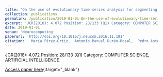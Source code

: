 ```yaml
---
title: "On the use of evolutionary time series analysis for segmenting paleoclimate data"
collection: publications
permalink: /publication/2019-01-01-On-the-use-of-evolutionary-time-series-analysis-for-segmenting-paleoclimate-data
excerpt: 'JCR(2018): 4.072 Position: 28/133 (Q1) Category: COMPUTER SCIENCE, ARTIFICIAL INTELLIGENCE.'
date: 2019-01-01
venue: 'Neurocomputing'
paperurl: 'http://doi.org/10.1016/j.neucom.2016.11.101'
citation: ' María Pérez-Ortiz,  Antonio Manuel Durán-Rosal,  Pedro Antonio Gutiérrez,  Javier Sánchez-Monedero,  A. Nikolaou,  Francisco Fernandez-Navarro,  César Hervás-Martínez, &quot;On the use of evolutionary time series analysis for segmenting paleoclimate data.&quot; Neurocomputing, Vol.326-327, 2019, pp.3-14.'
---
```

JCR(2018): 4.072 Position: 28/133 (Q1) Category: COMPUTER SCIENCE, ARTIFICIAL INTELLIGENCE.

[Access paper here](http://doi.org/10.1016/j.neucom.2016.11.101){:target="_blank"}
